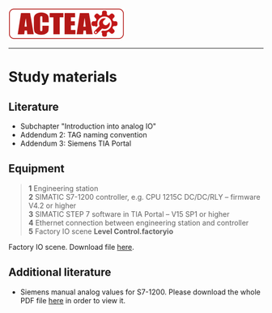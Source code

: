 
![ACTEA](../Logo_ACTEA_2.png)
_____________________________________
# Study materials
## Literature
  * Subchapter "Introduction into analog IO"
  * Addendum 2: TAG naming convention
  * Addendum 3: Siemens TIA Portal

## Equipment
>   **1** Engineering station <br>
>   **2** SIMATIC S7-1200 controller, e.g. CPU 1215C DC/DC/RLY – firmware V4.2 or higher <br>
>   **3** SIMATIC STEP 7 software in TIA Portal – V15 SP1 or higher <br>
>   **4** Ethernet connection between engineering station and controller <br>
>   **5** Factory IO scene **Level Control.factoryio**

Factory IO scene. Download file <a href="./Ex07/Documents/Level_Control.factoryio">here</a>.</p>

## Additional literature
* Siemens manual analog values for S7-1200. Please download the whole PDF file <a href="./Ex07/Documents/sce_031_500_analog_values_s7_1200_r1709_en.pdf">here</a> in order to view it.</p>
